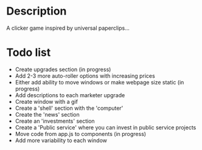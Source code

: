 # Description

A clicker game inspired by universal paperclips...

# Todo list

- Create upgrades section (in progress)
- Add 2-3 more auto-roller options with increasing prices
- Either add ability to move windows or make webpage size static (in progress)
- Add descriptions to each marketer upgrade
- Create window with a gif
- Create a 'shell' section with the 'computer'
- Create the 'news' section
- Create an 'investments' section
- Create a 'Public service' where you can invest in public service projects
- Move code from app.js to components (in progress)
- Add more variability to each window

